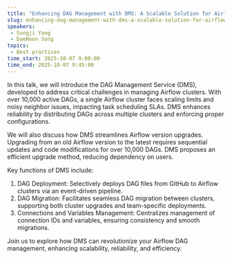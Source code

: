 ```yaml
---
title: "Enhancing DAG Management with DMS: A Scalable Solution for Airflow"
slug: enhancing-dag-management-with-dms-a-scalable-solution-for-airflow
speakers:
 - Sungji Yang
 - DaeHoon Song
topics:
 - Best practices
time_start: 2025-10-07 9:00:00
time_end: 2025-10-07 9:45:00
---
```


In this talk, we will introduce the DAG Management Service (DMS), developed to address critical challenges in managing Airflow clusters. With over 10,000 active DAGs, a single Airflow cluster faces scaling limits and noisy neighbor issues, impacting task scheduling SLAs. DMS enhances reliability by distributing DAGs across multiple clusters and enforcing proper configurations.

We will also discuss how DMS streamlines Airflow version upgrades. Upgrading from an old Airflow version to the latest requires sequential updates and code modifications for over 10,000 DAGs. DMS proposes an efficient upgrade method, reducing dependency on users.

Key functions of DMS include:
1. DAG Deployment: Selectively deploys DAG files from GitHub to Airflow clusters via an event-driven pipeline.
2. DAG Migration: Facilitates seamless DAG migration between clusters, supporting both cluster upgrades and team-specific deployments.
3. Connections and Variables Management: Centralizes management of connection IDs and variables, ensuring consistency and smooth migrations.

Join us to explore how DMS can revolutionize your Airflow DAG management, enhancing scalability, reliability, and efficiency.